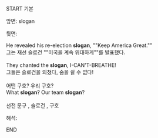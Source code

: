 START
기본

앞면:
slogan


뒷면:
<div>He revealed his re-election <strong>slogan</strong>, ""Keep America Great."" </div><div><div>그는 재선 슬로건 ""미국을 계속 위대하게""를 발표했다.</div></div><div><br></div><div><div>They chanted the <strong>slogan</strong>, I-CAN'T-BREATHE! </div><div><div>그들은 슬로건을 외쳤다, 숨을 쉴 수 없다!</div></div></div><div><br></div><div><div><div>어떤 구호? 우리 구호?</div></div><div><div>What <strong>slogan</strong>? Our team <strong>slogan</strong>?</div></div></div><div><br></div><div>선전 문구 , 슬로건 , 구호</div>


해석:

END